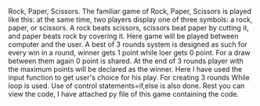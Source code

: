 Rock, Paper, Scissors. The familiar game of Rock, Paper, Scissors is played like this: at the same time, two players display one of three symbols: a rock, paper, or scissors. A rock beats scissors, scissors beat paper by cutting it, and paper beats rock by covering it. 
Here game will be played between computer and the user. A best of 3 rounds system is designed as such for every win in a round, winner gets 1 point while loer gets 0 point. For a draw between them again 0 point is shared. At the end of 3 rounds player with the maximum points will be declared as the winner.
Here I have used the input function to get user's choice for his play.
For creating 3 rounds While loop is used.
Use of control statements=if,else is also done.
Rest you can view the code, I have attached py file of this game containing the code.
